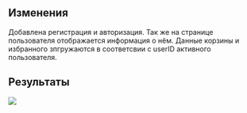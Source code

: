 ## Изменения
Добавлена регистрация и авторизация. Так же на странице пользователя отображается информация о нём. Данные корзины и избранного зпгружаются в соответсвии с userID активного пользователя.

## Результаты

![](https://github.com/Axialer/PKS_repo/blob/PR_12/search.gif)
